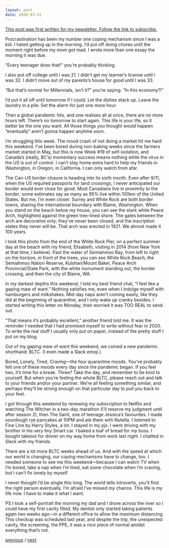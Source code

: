 ```yaml
---
layout: post
date: 2020-07-22
---
```


[This post was first written for my newsletter. Follow the link to subscribe.](https://tinyletter.com/jessdriscoll)

Procrastination has been my number one coping mechanism since I was a kid. I hated getting up in the morning. I’d put off doing chores until the moment right before my mom got mad. I wrote more than one essay the morning it was due. 

“Every teenager does that!” you’re probably thinking. 

I also put off college until I was 21. I didn’t get my learner’s license until I was 32. I didn’t move out of my parents’s house for good until I was 33. 

“But that’s normal for Millennials, isn’t it?” you’re saying. “In this economy?!”

I’d put it all off until tomorrow if I could. Let the dishes stack up. Leave the laundry in a pile. Set the alarm for just one more hour.

Then a global pandemic hits, and one realises all at once, there are no more hours left. There’s no tomorrow to start again. This life is your life, so it better be the one you want. All those things you thought would happen “eventually” aren’t gonna happen anytime soon.

I’m struggling this week. The mood crash of not doing a market hit me hard this weekend. I’ve been bored during non-baking weeks since the farmers market started in May, but this is now Week #19 of self-isolation, and Canada’s (really, BC’s) momentary success means nothing while the virus in the US is out of control. I can’t stay home extra hard to help my friends in Washington, in Oregon, in California. I can only watch from afar.

The Can-US border closure is heading into its sixth month. Even after 9/11, when the US required passports for land crossings, I never anticipated our border would ever close for good. Most Canadians live in proximity to the border; some estimates say as many as 95% live within 100km of the United States. But me, I’m even closer. Surrey and White Rock are both border towns, sharing the international boundary with Blaine, Washington. When you stand on the beach below my house, you can see the stark white Peace Arch, highlighted against the green tree-lined shore. The gates between the arch are decorative only; they’ve never been closed, and the inscription states they never will be. That arch was erected in 1921. We almost made it 100 years.

I took this photo from the end of the White Rock Pier, on a perfect summer day at the beach with my friend, Elisabeth, visiting in 2014 (from New York at that time, I believe). Past the water of Semiahmoo Bay, from left to right on the horizon, in front of the trees, you can see White Rock Beach, the Semiahmoo Nation Reserve, Kulshan/Mount Baker, Peace Arch Provincial/State Park, with the white monument standing out, the border crossing, and then the city of Blaine, WA.

In my darkest depths this weekend, I told my best friend chat, “I feel like a gaping maw of want.” Nothing satisfies me, even when I indulge myself with hamburgers and milkshakes. Mid-day naps aren’t coming easily, like they did at the beginning of quarantine, and I only wake up cranky besides. I started writing this letter on Monday, then worried it was TOO REAL to send out. 

“That means it’s probably excellent,” another friend told me. It was the reminder I needed that I had promised myself to write without fear in 2020. To write the real stuff I usually only put on paper, instead of the pretty stuff I put on my blog. 

Out of my gaping maw of want this weekend, we coined a new pandemic shorthand: BLTC. (I even made a Slack emoji.)

Bored, Lonely, Tired, Craving—the four quarantine moods. You’ve probably felt one of these moods every day since the pandemic began. If you feel two, it’s time for a break. Three? Take the day, and remember to be kind to yourself. But when you’re feeling the whole BLTC, please reach out and talk to your friends and/or your partner. We’re all feeling something similar, and perhaps they’ll be strong enough on that particular day to pull you back to your feet. 

I got through this weekend by renewing my subscription to Netflix and watching The Witcher in a two-day marathon (I’ll reserve my judgment until after season 2), then The Saint, one of teenage Jessica’s favourites. I made sourdough rye pancakes at 10PM and ate them with Nutella. I listened to Fine Line by Harry Styles, a lot. I stayed in my pjs. I went driving with my brother in his very tiny Smart car. I baked a loaf of bread for my boss. I bought takeout for dinner on my way home from work last night. I chatted in Slack with my friends.

There are a lot more BLTC weeks ahead of us. And with the speed at which our world is changing, our coping mechanisms have to change, too. I needed someone to see me this weekend—because I can watch TV when I’m bored, take a nap when I’m tired, eat some chocolate when I’m craving, but I can’t fix lonely by myself. 

I never thought I’d be single this long. The world tells introverts, you’ll find the right person eventually. I’m afraid I’ve missed my chance. This life is my life now. I have to make it what I want.

PS I took a self-portrait the morning my dad and I drove across the river so I could have my first cavity filled. My dentist only started taking patients again two weeks ago—in a different office to allow the maximum distancing. This checkup was scheduled last year, and despite the trip, the unexpected cavity, the screening, the PPE, it was a nice piece of normal amidst everything that’s not.

<a href="{{page.previous.url}}">previous</a> / <a href="{{page.next.url}}">next</a>
